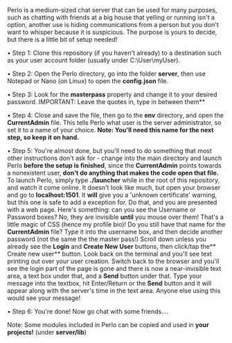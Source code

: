 Perlo is a medium-sized chat server that can be used for many purposes, such as chatting with friends at a big house that yelling or running isn't a 
option, another use is hiding communications from a person but you don't want to whisper because it is suspicious. The purpose is yours to decide,
but there is a little bit of setup needed!

 • Step 1: Clone this repository (if you haven't already) to a destination such as your user account folder (usually under C:\User\myUser).

• Step 2: Open the Perlo directory, go into the folder **server**, then use Notepad or Nano (on Linux) to open the **config.json** file.

• Step 3: Look for the **masterpass** property and change it to your desired password. IMPORTANT: Leave the quotes in, type in between them**

• Step 4: Close and save the file, then go to the **env** directory, and open the **CurrentAdmin** file. This tells Perlo what user is the server
                administrator, so set it to a name of your choice. **Note: You'll need this name for the next step, so keep it on hand.**
 
• Step 5: You're almost done, but you'll need to do something that most other instructions don't ask for - change into the main directory
                and launch Perlo **before the setup is finished**, since the **CurrentAdmin** points towards a nonexistent user, **don't do anything
                that makes the code open that file.** To launch Perlo, simply type **./launcher** while in the root of this repository, and watch it come
                online. It doesn't look like much, but open your browser and go to **localhost:1501**. It **will** give you a 'unknown certificate' warning,
                but this one is safe to add a exception for. Do that, and you are presented with a web page. Here's something: can you see the Username
                or Password boxes? No, they are invisible **until** you mouse over them! That's a little magic of CSS (hence my profile bio)! Do you still
                have that name for the **CurrentAdmin** file? Type it into the username box, and then decide another password (not the same the the master
                pass!) Scroll down unless you already see the **Login** and **Create New User** buttons, then click/tap the** Create new user** button.
                Look back on the terminal and you'll see text printing out over your user creation. Switch back to the browser and you'll see the login part
                of the page is gone and there is now a near-invisible text area, a text box under that, and a **Send** button under that. Type your message 
                into the textbox, hit Enter/Return or the **Send** button and it will appear along with the server's time in the text area. Anyone else using
                this would see your message!

• Step 6: You're done! Now go chat with some friends....

Note: Some modules included in Perlo can be copied and used in **your projects!** (under **server/lib**)
